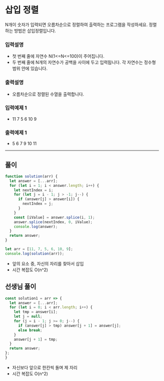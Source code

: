# 삽입 정렬

N개이 숫자가 입력되면 오름차순으로 정렬하여 출력하는 프로그램을 작성하세요.
정렬하는 방법은 삽입정렬입니다.

### 입력설명

- 첫 번째 줄에 자연수 N(1<=N<=100)이 주어집니다.
- 두 번째 줄에 N개의 자연수가 공백을 사이에 두고 입력됩니다. 각 자연수는 정수형 범위 안에 있습니다.

### 출력설명

- 오름차순으로 정렬된 수열을 출력합니다.

### 입력예제 1

- 11 7 5 6 10 9

### 출력예제 1

- 5 6 7 9 10 11

---

## 풀이

```js
function solution(arr) {
  let answer = [...arr];
  for (let i = 1; i < answer.length; i++) {
    let nextIndex = i;
    for (let j = i - 1; j > -1; j--) {
      if (answer[j] > answer[i]) {
        nextIndex = j;
      }
    }
    const [iValue] = answer.splice(i, 1);
    answer.splice(nextIndex, 0, iValue);
    console.log(answer);
  }
  return answer;
}

let arr = [11, 7, 5, 6, 10, 9];
console.log(solution(arr));
```

- 앞의 요소 중, 자신의 자리를 찾아서 삽입
- 시간 복잡도 O(n^2)

## 선생님 풀이

```js
const solution1 = arr => {
  let answer = [...arr];
  for (let i = 0; i < arr.length; i++) {
    let tmp = answer[i];
    let j = null;
    for (j = i - 1; j >= 0; j--) {
      if (answer[j] > tmp) answer[j + 1] = answer[j];
      else break;
    }
    answer[j + 1] = tmp;
  }
  return answer;
};
}
```
- 자신보다 앞으로 한칸씩 돌며 제 자리 
- 시간 복잡도 O(n^2)
